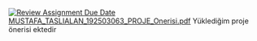 [![Review Assignment Due Date](https://classroom.github.com/assets/deadline-readme-button-24ddc0f5d75046c5622901739e7c5dd533143b0c8e959d652212380cedb1ea36.svg)](https://classroom.github.com/a/gTiETg9a)
[MUSTAFA_TASLIALAN_192503063_PROJE_Onerisi.pdf](https://github.com/Iskenderun-Technical-University/donem-projesi-MustafaTaslialann/files/11259633/MUSTAFA_TASLIALAN_192503063_PROJE_Onerisi.pdf)
Yüklediğim proje önerisi ektedir
